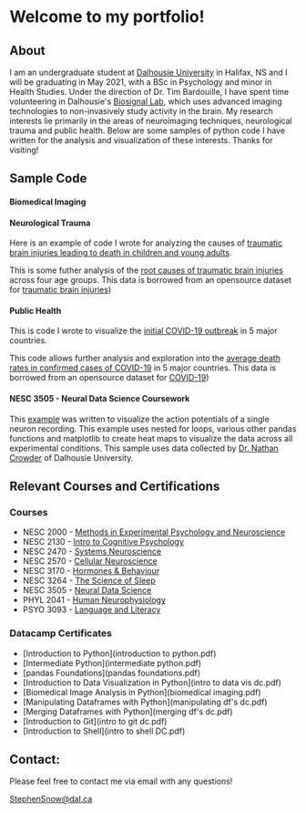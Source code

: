 # Welcome to my portfolio!


## About
I am an undergraduate student at [Dalhousie University](https://www.dal.ca/) in Halifax, NS and I will be graduating in May 2021, with a BSc in Psychology and minor in Health Studies. Under the direction of Dr. Tim Bardouille, I have spent time volunteering in Dalhousie's [Biosignal Lab](https://www.dal.ca/sites/biosignal-lab.html), which uses advanced imaging technologies to non-invasively study activity in the brain. My research interests lie primarily in the areas of neuroimaging techniques, neurological trauma and public health. Below are some samples of python code I have written for the analysis and visualization of these interests. Thanks for visiting!

## Sample Code

#### Biomedical Imaging

#### Neurological Trauma
Here is an example of code I wrote for analyzing the causes of [traumatic brain injuries leading to death in children and young adults](2020-10-29-230913.htm). 

This is some futher analysis of the [root causes of traumatic brain injuries](2020-10-29-163939.html) across four age groups. This data is borrowed from an opensource dataset for [traumatic brain injuries](https://www.kaggle.com/jessemostipak/traumatic-brain-injury-tbi))


#### Public Health
This is code I wrote to visualize the [initial COVID-19 outbreak](Covid1.html) in 5 major countries. 

This code allows further analysis and exploration into the [average death rates in confirmed cases of COVID-19](Covid2.html) in 5 major countries. This data is borrowed from an opensource dataset for [COVID-19](https://www.kaggle.com/ashudata/covid19dataset))  


#### NESC 3505 - Neural Data Science Coursework
This [example](Assign_4_port.htm) was written to visualize the action potentials of a single neuron recording. This example uses nested for loops, various other pandas functions and matplotlib to create heat maps to visualize the data across all experimental conditions. This sample uses data collected by [Dr. Nathan Crowder](https://www.dal.ca/faculty/science/psychology_neuroscience/faculty-staff/our-faculty/nathan-crowder.html) of Dalhousie University.



    
   

## Relevant Courses and Certifications

### Courses
* NESC 2000 - [Methods in Experimental Psychology and Neuroscience](https://academiccalendar.dal.ca/Catalog/ViewCatalog.aspx?pageid=viewcatalog&entitytype=CID&entitycode=NESC+2000)
* NESC 2130 - [Intro to Cognitive Psychology](https://academiccalendar.dal.ca/Catalog/ViewCatalog.aspx?pageid=viewcatalog&entitytype=CID&entitycode=NESC+2130) 
* NESC 2470 - [Systems Neuroscience](https://academiccalendar.dal.ca/Catalog/ViewCatalog.aspx?pageid=viewcatalog&entitytype=CID&entitycode=NESC+2470)
* NESC 2570 - [Cellular Neuroscience](https://academiccalendar.dal.ca/Catalog/ViewCatalog.aspx?pageid=viewcatalog&entitytype=CID&entitycode=NESC+2570)
* NESC 3170 - [Hormones & Behaviour](https://academiccalendar.dal.ca/Catalog/ViewCatalog.aspx?pageid=viewcatalog&entitytype=CID&entitycode=NESC+3170)
* NESC 3264 - [The Science of Sleep](https://academiccalendar.dal.ca/Catalog/ViewCatalog.aspx?pageid=viewcatalog&entitytype=CID&entitycode=NESC+3264)
* NESC 3505 - [Neural Data Science](https://academiccalendar.dal.ca/Catalog/ViewCatalog.aspx?pageid=viewcatalog&entitytype=CID&entitycode=NESC+3505)
* PHYL 2041 -  [Human Neurophysiology](https://academiccalendar.dal.ca/Catalog/ViewCatalog.aspx?pageid=viewcatalog&entitytype=CID&entitycode=PHYL+2041)
* PSYO 3093 - [Language and Literacy](https://academiccalendar.dal.ca/Catalog/ViewCatalog.aspx?pageid=viewcatalog&entitytype=CID&entitycode=PSYO+3093)


### Datacamp Certificates
* [Introduction to Python](introduction to python.pdf)
* [Intermediate Python](intermediate python.pdf)
* [pandas Foundations](pandas foundations.pdf)
* [Introduction to Data Visualization in Python](intro to data vis dc.pdf)
* [Biomedical Image Analysis in Python](biomedical imaging.pdf)
* [Manipulating Dataframes with Python](manipulating df's dc.pdf)
* [Merging Dataframes with Python](merging df's dc.pdf)
* [Introduction to Git](intro to git dc.pdf)
* [Introduction to Shell](intro to shell DC.pdf)


## Contact:
Please feel free to contact me via email with any questions!

[StephenSnow@dal.ca](mailto:stephensnow@dal.ca)


